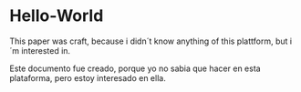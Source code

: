 # Hello-World

This paper was craft, because i didn´t know anything of this plattform, but i´m interested in.


Este documento fue creado, porque yo no sabia que hacer en esta plataforma, pero estoy interesado en ella.
